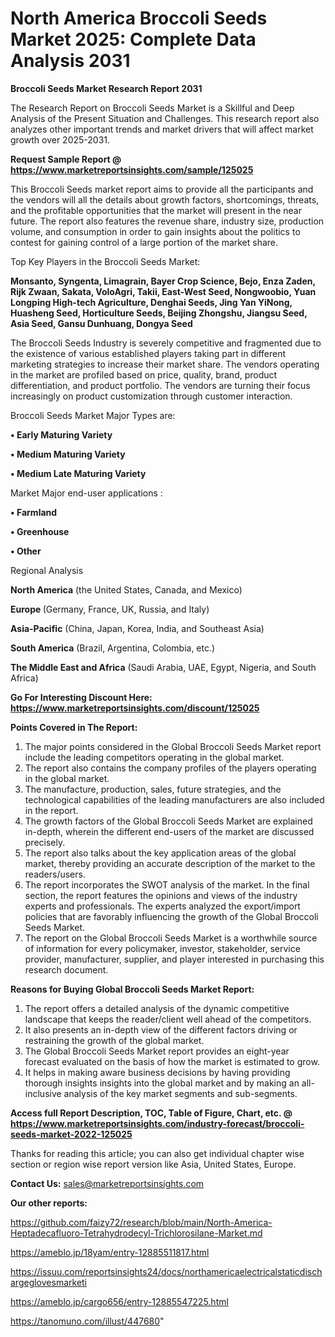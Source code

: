 # North America Broccoli Seeds Market 2025: Complete Data Analysis 2031

<strong>Broccoli Seeds Market Research Report 2031</strong>

The Research Report on Broccoli Seeds Market is a Skillful and Deep Analysis of the Present Situation and Challenges. This research report also analyzes other important trends and market drivers that will affect market growth over 2025-2031.

<strong>Request Sample Report @ <a href=https://www.marketreportsinsights.com/sample/125025>https://www.marketreportsinsights.com/sample/125025</a></strong>

This Broccoli Seeds market report aims to provide all the participants and the vendors will all the details about growth factors, shortcomings, threats, and the profitable opportunities that the market will present in the near future. The report also features the revenue share, industry size, production volume, and consumption in order to gain insights about the politics to contest for gaining control of a large portion of the market share.

Top Key Players in the Broccoli Seeds Market:

<strong>Monsanto, Syngenta, Limagrain, Bayer Crop Science, Bejo, Enza Zaden, Rijk Zwaan, Sakata, VoloAgri, Takii, East-West Seed, Nongwoobio, Yuan Longping High-tech Agriculture, Denghai Seeds, Jing Yan YiNong, Huasheng Seed, Horticulture Seeds, Beijing Zhongshu, Jiangsu Seed, Asia Seed, Gansu Dunhuang, Dongya Seed</strong>

The Broccoli Seeds Industry is severely competitive and fragmented due to the existence of various established players taking part in different marketing strategies to increase their market share. The vendors operating in the market are profiled based on price, quality, brand, product differentiation, and product portfolio. The vendors are turning their focus increasingly on product customization through customer interaction.

Broccoli Seeds Market Major Types are:

<strong>• Early Maturing Variety

• Medium Maturing Variety

• Medium Late Maturing Variety</strong>

Market Major end-user applications :

<strong>• Farmland

• Greenhouse

• Other</strong>

Regional Analysis

</u><strong><b>North America</b></strong> (the United States, Canada, and Mexico)

<strong><b>Europe </b></strong>(Germany, France, UK, Russia, and Italy)

<strong><b>Asia-Pacific</b></strong> (China, Japan, Korea, India, and Southeast Asia)

<strong><b>South America</b></strong> (Brazil, Argentina, Colombia, etc.)

<strong><b>The Middle East and Africa</b></strong> (Saudi Arabia, UAE, Egypt, Nigeria, and South Africa)

<strong>Go For Interesting Discount Here: <a href=https://www.marketreportsinsights.com/discount/125025>https://www.marketreportsinsights.com/discount/125025</a></strong>

<strong>Points Covered in The Report:</strong>
<ol>
  <li>The major points considered in the Global Broccoli Seeds Market report include the leading competitors operating in the global market.</li>
  <li>The report also contains the company profiles of the players operating in the global market.</li>
  <li>The manufacture, production, sales, future strategies, and the technological capabilities of the leading manufacturers are also included in the report.</li>
  <li>The growth factors of the Global Broccoli Seeds Market are explained in-depth, wherein the different end-users of the market are discussed precisely.</li>
  <li>The report also talks about the key application areas of the global market, thereby providing an accurate description of the market to the readers/users.</li>
  <li>The report incorporates the SWOT analysis of the market. In the final section, the report features the opinions and views of the industry experts and professionals. The experts analyzed the export/import policies that are favorably influencing the growth of the Global Broccoli Seeds Market.</li>
  <li>The report on the Global Broccoli Seeds Market is a worthwhile source of information for every policymaker, investor, stakeholder, service provider, manufacturer, supplier, and player interested in purchasing this research document.</li>
</ol>
<strong>Reasons for Buying Global Broccoli Seeds Market Report:</strong>

<ol>
  <li>The report offers a detailed analysis of the dynamic competitive landscape that keeps the reader/client well ahead of the competitors.</li>
  <li>It also presents an in-depth view of the different factors driving or restraining the growth of the global market.</li>
  <li>The Global Broccoli Seeds Market report provides an eight-year forecast evaluated on the basis of how the market is estimated to grow.</li>
  <li>It helps in making aware business decisions by having providing thorough insights insights into the global market and by making an all-inclusive analysis of the key market segments and sub-segments.</li>
</ol>
<strong>Access full Report Description, TOC, Table of Figure, Chart, etc. @ <a href=https://www.marketreportsinsights.com/industry-forecast/broccoli-seeds-market-2022-125025>https://www.marketreportsinsights.com/industry-forecast/broccoli-seeds-market-2022-125025</a></strong>


Thanks for reading this article; you can also get individual chapter wise section or region wise report version like Asia, United States, Europe.

<strong>Contact Us:</strong>
sales@marketreportsinsights.com

<strong>Our other reports:</strong>

<a href=https://github.com/faizy72/research/blob/main/North-America-Heptadecafluoro-Tetrahydrodecyl-Trichlorosilane-Market.md>https://github.com/faizy72/research/blob/main/North-America-Heptadecafluoro-Tetrahydrodecyl-Trichlorosilane-Market.md</a>

<a href=https://ameblo.jp/18yam/entry-12885511817.html>https://ameblo.jp/18yam/entry-12885511817.html</a>

<a href=https://issuu.com/reportsinsights24/docs/northamericaelectricalstaticdischargeglovesmarketi>https://issuu.com/reportsinsights24/docs/northamericaelectricalstaticdischargeglovesmarketi</a>

<a href=https://ameblo.jp/cargo656/entry-12885547225.html>https://ameblo.jp/cargo656/entry-12885547225.html</a>

<a href=https://tanomuno.com/illust/447680>https://tanomuno.com/illust/447680</a>"
